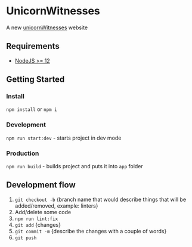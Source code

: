 # UnicornWitnesses
A new [unicornWitnesses](https://unicornwitnesses.com) website


## Requirements
- [NodeJS >= 12](https://nodejs.org/en/)


## Getting Started

### Install
`npm install` or `npm i`

### Development
`npm run start:dev` - starts project in dev mode

### Production
`npm run build` - builds project and puts it into `app` folder


## Development flow
1. `git checkout -b` {branch name that would describe things that will be added/removed, example: linters}
2. Add/delete some code
3. `npm run lint:fix`
4. `git add` {changes}
5. `git commit -m` {describe the changes with a couple of words}
6. `git push`
